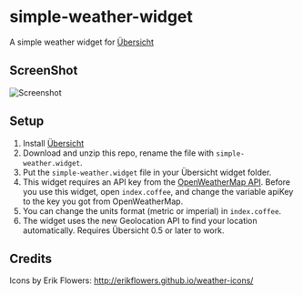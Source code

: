 # simple-weather-widget
A simple weather widget for [Übersicht](http://tracesof.net/uebersicht/)

## ScreenShot

![Screenshot](https://github.com/85Ryan/simple-weather.widget/blob/master/screenshot.png)

## Setup
1. Install [Übersicht](http://tracesof.net/uebersicht/)
2. Download and unzip this repo, rename the file with `simple-weather.widget`.
3. Put the `simple-weather.widget` file in your Übersicht widget folder.
4. This widget requires an API key from the [OpenWeatherMap API](https://openweathermap.org/api). Before you use this widget, open `index.coffee`, and change the variable apiKey to the key you got from OpenWeatherMap.
5. You can change the units format (metric or imperial) in `index.coffee`.
6. The widget uses the new Geolocation API to find your location automatically. Requires Übersicht 0.5 or later to work.

## Credits
Icons by Erik Flowers: http://erikflowers.github.io/weather-icons/
